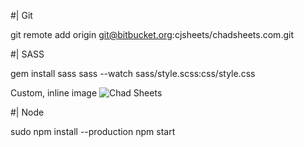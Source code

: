 
#| Git

git remote add origin git@bitbucket.org:cjsheets/chadsheets.com.git

#| SASS

gem install sass
sass --watch sass/style.scss:css/style.css



Custom, inline image
<img alt="Chad Sheets" src="/content/images/20....png"
	class="float-right" style="margin-top: -45px;">

#| Node

sudo npm install --production
npm start

